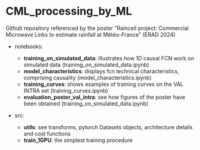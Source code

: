# CML_processing_by_ML
Github repository referenced by the poster "Raincell project: Commercial Microwave Links to estimate rainfall at Météo-France" (ERAD 2024)

- notebooks:
    - **training_on_simulated_data**: illustrates how 1D causal FCN work on simulated data (training_on_simulated_data.ipynb)
    - **model_characteristics**: displays fcn technical characteristics, comprising causality (model_characteristics.ipynb)
    - **training_curves**: shows examples of training curves on the VAL INTRA set (training_curves.ipynb)
    - **evaluation_poster_val_intra**: see how figures of the poster have been obtained (training_on_simulated_data.ipynb)

- src:
    - **utils**: see transforms, pytorch Datasets objects, architecture details and cost functions 
    - **train_1GPU**: the simplest training procedure

